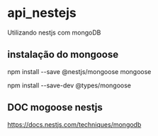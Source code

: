 # api_nestejs
Utilizando nestjs com  mongoDB

## instalação do mongoose
npm install --save @nestjs/mongoose mongoose

npm install --save-dev @types/mongoose
## DOC mogoose nestjs

https://docs.nestjs.com/techniques/mongodb